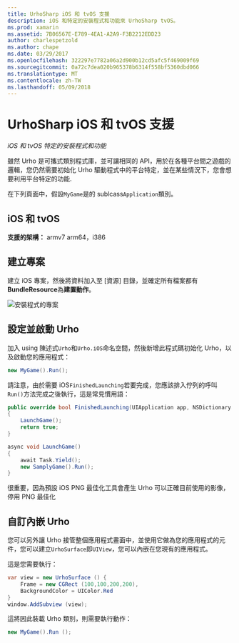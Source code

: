```yaml
---
title: UrhoSharp iOS 和 tvOS 支援
description: iOS 和特定的安裝程式和功能來 UrhoSharp tvOS。
ms.prod: xamarin
ms.assetid: 7B06567E-E789-4EA1-A2A9-F3B2212EDD23
author: charlespetzold
ms.author: chape
ms.date: 03/29/2017
ms.openlocfilehash: 322297e7782a06a2d900b12cd5afc5f469009f69
ms.sourcegitcommit: 0a72c7dea020b965378b6314f558bf5360dbd066
ms.translationtype: MT
ms.contentlocale: zh-TW
ms.lasthandoff: 05/09/2018
---
```

# <a name="urhosharp-ios-and-tvos-support"></a>UrhoSharp iOS 和 tvOS 支援

_iOS 和 tvOS 特定的安裝程式和功能_

雖然 Urho 是可攜式類別程式庫，並可讓相同的 API，用於在各種平台間之遊戲的邏輯，您仍然需要初始化 Urho 驅動程式中的平台特定，並在某些情況下，您會想要利用平台特定的功能.

在下列頁面中，假設`MyGame`是的 sublcass`Application`類別。

## <a name="ios-and-tvos"></a>iOS 和 tvOS

**支援的架構：** armv7 arm64，i386

## <a name="creating-a-project"></a>建立專案

建立 iOS 專案，然後將資料加入至 [資源] 目錄，並確定所有檔案都有**BundleResource**為**建置動作**。

![安裝程式的專案](ios-images/image-4.png "將資料加入 [資源] 目錄")

## <a name="configuring-and-launching-urho"></a>設定並啟動 Urho

加入 using 陳述式`Urho`和`Urho.iOS`命名空間，然後新增此程式碼初始化 Urho，以及啟動您的應用程式：

```csharp
new MyGame().Run();
```

請注意，由於需要 iOS`FinishedLaunching`若要完成，您應該排入佇列的呼叫`Run()`方法完成之後執行，這是常見慣用語：

```csharp
public override bool FinishedLaunching(UIApplication app, NSDictionary options)
{
    LaunchGame();
    return true;
}

async void LaunchGame()
{
    await Task.Yield();
    new SamplyGame().Run();
}
```

很重要，因為預設 iOS PNG 最佳化工具會產生 Urho 可以正確目前使用的影像，停用 PNG 最佳化

## <a name="custom-embedding-of-urho"></a>自訂內嵌 Urho

您可以另外讓 Urho 接管整個應用程式畫面中，並使用它做為您的應用程式的元件，您可以建立`UrhoSurface`即`UIView`，您可以內嵌在您現有的應用程式。

這是您需要執行：

```csharp
var view = new UrhoSurface () {
    Frame = new CGRect (100,100,200,200),
    BackgroundColor = UIColor.Red
}
window.AddSubview (view);
```

這將因此裝載 Urho 類別，則需要執行動作：

```csharp
new MyGame().Run ();
```


